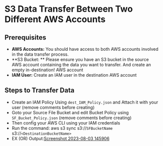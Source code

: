 # S3 Data Transfer Between Two Different AWS Accounts
## Prerequisites
+ **AWS Accounts:** You should have access to both AWS accounts involved in the data transfer process.
+ **S3 Bucket: ** Please ensure you have an S3 bucket in the source AWS account containing the data you want to transfer. And create an empty in-destination!
 AWS account
+ **IAM User:** Create an IAM user in the destination AWS account

## Steps to Transfer Data
+ Create an IAM Policy Using ```dest_IAM_Policy.json``` and Attach it with your user (remove comments before creating)
+ Goto your Source File Bucket and edit Bucket Policy using ```SF_Bucket_Policy.json``` (remove comments before creating)
+ Then config your AWS CLI using your IAM credentials
+ Run the command: aws s3 sync s3://```SFBucketName``` s3://```<DestinationBucketName>```
+ EX (OR) Output:[Screenshot 2023-08-03 145906](https://github.com/BhuvanesWaran00/AWS/assets/117109051/cda73f75-f4fe-403a-bfe3-e73ee964a397)
